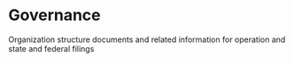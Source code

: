 # Governance
Organization structure documents and related information for operation and state and federal filings
